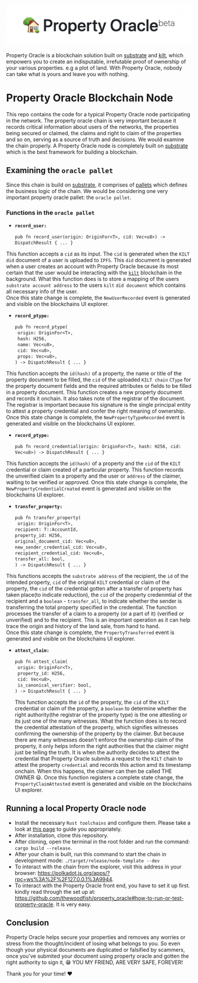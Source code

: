 
<img src="https://github.com/thewoodfish/property_oracle/blob/main/public/img/logo.png">

Property Oracle is a blockchain solution built on <a target="_blank" href="https://substrate.io">substrate</a> and <a target="_blank" href="https://kilt.io">kilt</a>,  which empowers you to create an indisputable, irrefutable proof of ownership of your various properties. e.g a plot of land.
With Property Oracle, nobody can take what is yours and leave you with nothing.

# Property Oracle Blockchain Node 
This repo contains the code for a typical Property Oracle node participating in the network. The property oracle chain is very important because it records critical information about users of the networks, the properties being secured or claimed, the claims and right to claim of the properties and so on, serving as a source of truth and decisions. We would examine the chain properly. A Property Oracle node is completely built on <a target="_blank" href="https://substrate.io">substrate</a> which is the best framework for building a blockchain.

## Examining the `oracle pallet`
Since this chain is build on <a target="_blank" href="https://substrate.io">substrate</a>, it comprises of <a target="_blank" href="https://docs.substrate.io/reference/frame-pallets/">pallets</a> which defines the business logic of the chain. We would be considering one very important property oracle pallet: the `oracle pallet`.

### Functions in the `oracle pallet`
- <b>`record_user:`</b>
   ```
   pub fn record_user(origin: OriginFor<T>, cid: Vec<u8>) -> DispatchResult { ... }
   ``` 
This function accepts a `cid` as its input. The `cid` is generated when the `KILT did` document of a user is uploaded to `IPFS`. This `did` document is generated when a user creates an account with Property Oracle because its most certain that the user would be interacting with the <a target="_blank" href="https://kilt.io">`kilt`</a> blockchain in the background. What this function does is to store a mapping of the users `substrate account address` to the users `kilt` `did document` which contains all necessary info of the user.<br>
Once this state change is complete, the `NewUserRecorded` event is generated and visible on the blockchains UI explorer.

- <b>`record_ptype:`</b>
   ```
   pub fn record_ptype(
	origin: OriginFor<T>,
	hash: H256,
	name: Vec<u8>,
	cid: Vec<u8>,
	props: Vec<u8>,
   ) -> DispatchResult { ... } 
   ``` 
This function accepts the `id(hash)` of a property, the name or title of the property document to be filled, the `cid` of the uploaded `KILT chain` `CType` for the property document fields and the required attributes or fields to be filled in a property document.
This function creates a new property document and records it onchain. It also takes note of the registrar of the document. The registrar is important because his signature is the single principal entity to attest a property credential and confer the right meaning of ownership. <br>
Once this state change is complete, the `NewPropertyTypeRecorded` event is generated and visible on the blockchains UI explorer. 

- <b>`record_ptype:`</b>
   ```
   pub fn record_credential(origin: OriginFor<T>, hash: H256, cid: Vec<u8>) -> DispatchResult { ... }
   ``` 
This function accepts the `id(hash)` of a property and the `cid` of the `KILT` credential or claim created of a particular property. This function records the unverified claim to a property and the user or `address` of the claimer, waiting to be verified or approved.
Once this state change is complete, the `NewPropertyCredentialCreated` event is generated and visible on the blockchains UI explorer.


- <b>`transfer_property:`</b>
   ```
   pub fn transfer_property(
	origin: OriginFor<T>,
   recipient: T::AccountId,
   property_id: H256,
   original_document_cid: Vec<u8>,
   new_sender_credential_cid: Vec<u8>,
   recipient_credential_cid: Vec<u8>,
   transfer_all: bool,
   ) -> DispatchResult { ... } 
   ``` 
This functions accepts the `substrate address` of the recipient, the `id` of the intended property, `cid` of the original `KILT` credential or claim of the property, the `cid` of the credential gotten after a transfer of property has taken place(to indicate reduction), the `cid` of the property credenmtial of the recipient and a `boolean` - `transfer_all`, to indicate whether the sender is transferring the total property specified in the credential. The function processes the transfer of a claim to a property (or a part of it) (verified or unverified) and to the recipient. This is an important operation as it can help trace the origin and history of the land sale, from hand to hand. <br>
Once this state change is complete, the `PropertyTransferred` event is generated and visible on the blockchains UI explorer.

- <b>`attest_claim:`</b>
   ```
   pub fn attest_claim(
	origin: OriginFor<T>,
	property_id: H256,
	cid: Vec<u8>,
	is_canonical_verifier: bool,
   ) -> DispatchResult { ... } 
   ``` 
   This function accepts the `id` of the property, the `cid` of the `KILT` credential or claim of the property, a `boolean` to determine whether the right authority(the registrar of the property type) is the one attesting or its just one of the many witnesses. What the function does is to record the credential attestation of the property, which signifies witnesses confirming the ownership of the property by the claimer. But because there are many witnesses doesn't enforce the ownership claim of the property, it only helps inform the right authorities that the claimer might just be telling the truth. It is when the authority decides to attest the credential that Property Oracle submits a request to the `KILT` chain to attest the property `credential` and records this action amd its timestamp onchain. When this happens, the claimer can then be called THE OWNER 😃.
   Once this function registers a complete state change, the `PropertyClaimAttested` event is generated and visible on the blockchains UI explorer.
   
## Running a local Property Oracle node 
- Install the necessary `Rust toolchains` and configure them. Please take a look at <a target="_blank" href="https://docs.substrate.io/install/">this page</a> to guide you appropriately.
- After installation, clone this repository.
- After cloning, open the terminal in the root folder and run the command: `cargo build --release`.
- After your chain is built, run this command to start the chain in development mode: `./target/release/node-template --dev`
- To interact with the chain from the explorer, visit this address in your browser: https://polkadot.js.org/apps/?rpc=ws%3A%2F%2F127.0.0.1%3A9944.
- To interact with the Property Oracle front end, you have to set it up first. kindly read through the set up at: https://github.com/thewoodfish/property_oracle#how-to-run-or-test-property-oracle. It is very easy.

## Conclusion
Property Oracle helps secure your properties and removes any worries or stress from the thought/incident of losing what belongs to you. So even though your physical documents are duplicated or falsified by scammers, once you've submited your document using property oracle and gotten the right authority to sign it, 😁 YOU MY FRIEND, ARE VERY SAFE, FOREVER!

Thank you for your time! ❤️
